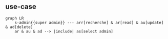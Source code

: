 ## use-case
```mermaid
graph LR
    s-admin{{super admin}} --- arr[recherche] & ar[read] & au[update] & ad[delete]
    ar & au & ad --> |include| as[select admin]
```
